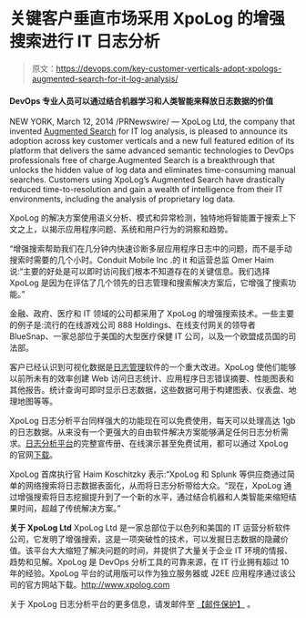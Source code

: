 # 关键客户垂直市场采用 XpoLog 的增强搜索进行 IT 日志分析

> 原文：<https://devops.com/key-customer-verticals-adopt-xpologs-augmented-search-for-it-log-analysis/>

#### DevOps 专业人员可以通过结合机器学习和人类智能来释放日志数据的价值

NEW YORK, March 12, 2014 /PRNewswire/ — XpoLog Ltd, the company that invented [Augmented Search](http://www.xpolog.com/home/products/) for IT log analysis, is pleased to announce its adoption across key customer verticals and a new full featured edition of its platform that delivers the same advanced semantic technologies to DevOps professionals free of charge.Augmented Search is a breakthrough that unlocks the hidden value of log data and eliminates time-consuming manual searches. Customers using XpoLog’s Augmented Search have drastically reduced time-to-resolution and gain a wealth of intelligence from their IT environments, including the analysis of proprietary log data.

XpoLog 的解决方案使用语义分析、模式和异常检测，独特地将智能置于搜索上下文之上，以揭示应用程序问题、系统和用户行为的洞察和趋势。

“增强搜索帮助我们在几分钟内快速诊断多层应用程序日志中的问题，而不是手动搜索时需要的几个小时。Conduit Mobile Inc .的 it 和运营总监 Omer Haim 说:“主要的好处是可以即时访问我们根本不知道存在的关键信息。我们选择 XpoLog 是因为在评估了几个领先的日志管理和搜索解决方案后，它增强了搜索功能。”

金融、政府、医疗和 IT 领域的公司都采用了 XpoLog 的增强搜索技术。一些主要的例子是:流行的在线游戏公司 888 Holdings、在线支付网关的领导者 BlueSnap、一家总部位于美国的大型医疗保健 IT 公司，以及一个欧盟成员国的司法部。

客户已经认识到可视化数据是[日志管理](http://www.xpolog.com/)软件的一个重大改进。XpoLog 使他们能够以前所未有的效率创建 Web 访问日志统计、应用程序日志错误摘要、性能图表和其他报告。统计查询可即时显示日志数据，这些数据可用于构建图表、仪表盘、地理地图等等。

XpoLog 日志分析平台同样强大的功能现在可以免费使用，每天可以处理高达 1gb 的日志数据。从来没有一个更强大的自由软件解决方案能够满足任何日志分析需求。[日志分析平台](http://www.xpolog.com/home/products/#Resources)的完整宣传册、在线演示甚至免费试用，都可以通过 XpoLog 的官网[下载](http://www.xpolog.com/home/downloads/)。

XpoLog 首席执行官 Haim Koschitzky 表示:“XpoLog 和 Splunk 等供应商通过简单的网络搜索将日志数据表面化，从而将日志分析带给大众。“现在，XpoLog 通过增强搜索将日志挖掘提升到了一个新的水平，通过结合机器和人类智能来缩短结果时间，超越了传统解决方案。”

**关于 XpoLog Ltd** XpoLog Ltd 是一家总部位于以色列和美国的 IT 运营分析软件公司，它发明了增强搜索，这是一项突破性的技术，可以发掘日志数据的隐藏价值。该平台大大缩短了解决问题的时间，并提供了大量关于企业 IT 环境的情报、趋势和见解。XpoLog 是 DevOps 分析工具的可靠来源，在 IT 行业拥有超过 10 年的经验。XpoLog 平台的试用版可以作为独立服务器或 J2EE 应用程序通过该公司的官方网站下载。http://www.xpolog.com

关于 XpoLog 日志分析平台的更多信息，请发邮件至 [【邮件保护】](/cdn-cgi/l/email-protection#b3c0d2dfd6c0f3cbc3dcdfdcd49dd0dcde) 。